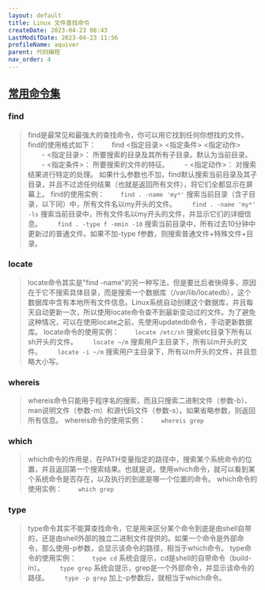 ```yaml
---
layout: default
title: Linux 文件查找命令
createDate: 2023-04-23 08:43
LastModifDate: 2023-04-23 11:56
profileName: aquiver
parent: 代码编程
nav_order: 4
---
```




## [常用命令集](https://blog.csdn.net/gdkyxy2013/article/details/81704388)
### find
> find是最常见和最强大的查找命令，你可以用它找到任何你想找的文件。
	find的使用格式如下：
    　　find <指定目录> <指定条件> <指定动作>
    　　- <指定目录>： 所要搜索的目录及其所有子目录。默认为当前目录。
    　　- <指定条件>： 所要搜索的文件的特征。
    　　- <指定动作>： 对搜索结果进行特定的处理。
>如果什么参数也不加，find默认搜索当前目录及其子目录，并且不过滤任何结果（也就是返回所有文件），将它们全都显示在屏幕上。
    find的使用实例：
    　　`find . -name 'my*'`
    搜索当前目录（含子目录，以下同）中，所有文件名以my开头的文件。
    　　`find . -name 'my*' -ls`
    搜索当前目录中，所有文件名以my开头的文件，并显示它们的详细信息。
    　　`find . -type f -mmin -10`
    搜索当前目录中，所有过去10分钟中更新过的普通文件。如果不加-type f参数，则搜索普通文件+特殊文件+目录。

###  locate
>locate命令其实是"find -name"的另一种写法，但是要比后者快得多，原因在于它不搜索具体目录，而是搜索一个数据库（/var/lib/locatedb），这个数据库中含有本地所有文件信息。Linux系统自动创建这个数据库，并且每天自动更新一次，所以使用locate命令查不到最新变动过的文件。为了避免这种情况，可以在使用locate之前，先使用updatedb命令，手动更新数据库。
    locate命令的使用实例：
    　　`locate /etc/sh`
    搜索etc目录下所有以sh开头的文件。
    　　`locate ~/m`
    搜索用户主目录下，所有以m开头的文件。
    　　`locate -i ~/m`
    搜索用户主目录下，所有以m开头的文件，并且忽略大小写。

### whereis
>whereis命令只能用于程序名的搜索，而且只搜索二进制文件（参数-b）、man说明文件（参数-m）和源代码文件（参数-s）。如果省略参数，则返回所有信息。
    whereis命令的使用实例：
    　　`whereis grep`

### which
 >which命令的作用是，在PATH变量指定的路径中，搜索某个系统命令的位置，并且返回第一个搜索结果。也就是说，使用which命令，就可以看到某个系统命令是否存在，以及执行的到底是哪一个位置的命令。
    which命令的使用实例：
    　　`which grep`
### type
>type命令其实不能算查找命令，它是用来区分某个命令到底是由shell自带的，还是由shell外部的独立二进制文件提供的。如果一个命令是外部命令，那么使用-p参数，会显示该命令的路径，相当于which命令。
    type命令的使用实例：
    　　`type cd`
    系统会提示，cd是shell的自带命令（build-in）。
    　　`type grep`
    系统会提示，grep是一个外部命令，并显示该命令的路径。
    　　`type -p grep`
    加上-p参数后，就相当于which命令。